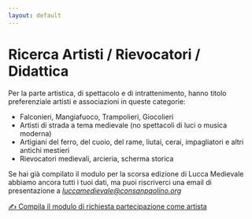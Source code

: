 ```yaml
---
layout: default
---
```


# Ricerca Artisti / Rievocatori / Didattica

Per la parte artistica, di spettacolo e di intrattenimento, hanno titolo preferenziale artisti e associazioni in queste categorie:

* Falconieri, Mangiafuoco, Trampolieri, Giocolieri
* Artisti di strada a tema medievale (no spettacoli di luci o musica moderna)
* Artigiani del ferro, del cuoio, del rame, liutai, cerai, impagliatori e altri antichi mestieri
* Rievocatori medievali, arcieria, scherma storica

Se hai già compilato il modulo per la scorsa edizione di Lucca Medievale abbiamo ancora tutti i tuoi dati, ma puoi riscriverci una email di presentazione a *luccamedievale@consanpaolino.org*

[✍️ Compila il modulo di richiesta partecipazione come artista](https://docs.google.com/forms/d/e/1FAIpQLSciLLnykoVAveRwBKi1O95qLzUX-OdXvzlxD3xuZbaiwJhuMA/viewform?usp=sf_link)
